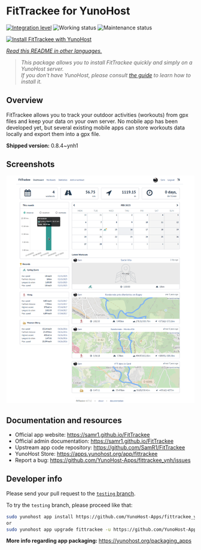<!--
N.B.: This README was automatically generated by <https://github.com/YunoHost/apps/tree/master/tools/readme_generator>
It shall NOT be edited by hand.
-->

# FitTrackee for YunoHost

[![Integration level](https://dash.yunohost.org/integration/fittrackee.svg)](https://dash.yunohost.org/appci/app/fittrackee) ![Working status](https://ci-apps.yunohost.org/ci/badges/fittrackee.status.svg) ![Maintenance status](https://ci-apps.yunohost.org/ci/badges/fittrackee.maintain.svg)

[![Install FitTrackee with YunoHost](https://install-app.yunohost.org/install-with-yunohost.svg)](https://install-app.yunohost.org/?app=fittrackee)

*[Read this README in other languages.](./ALL_README.md)*

> *This package allows you to install FitTrackee quickly and simply on a YunoHost server.*  
> *If you don't have YunoHost, please consult [the guide](https://yunohost.org/install) to learn how to install it.*

## Overview

FitTrackee allows you to track your outdoor activities (workouts) from gpx files and keep your data on your own server.
No mobile app has been developed yet, but several existing mobile apps can store workouts data locally and export them into a gpx file.


**Shipped version:** 0.8.4~ynh1

## Screenshots

![Screenshot of FitTrackee](./doc/screenshots/screenshot-fittrackee.png)

## Documentation and resources

- Official app website: <https://samr1.github.io/FitTrackee>
- Official admin documentation: <https://samr1.github.io/FitTrackee>
- Upstream app code repository: <https://github.com/SamR1/FitTrackee>
- YunoHost Store: <https://apps.yunohost.org/app/fittrackee>
- Report a bug: <https://github.com/YunoHost-Apps/fittrackee_ynh/issues>

## Developer info

Please send your pull request to the [`testing` branch](https://github.com/YunoHost-Apps/fittrackee_ynh/tree/testing).

To try the `testing` branch, please proceed like that:

```bash
sudo yunohost app install https://github.com/YunoHost-Apps/fittrackee_ynh/tree/testing --debug
or
sudo yunohost app upgrade fittrackee -u https://github.com/YunoHost-Apps/fittrackee_ynh/tree/testing --debug
```

**More info regarding app packaging:** <https://yunohost.org/packaging_apps>
